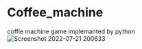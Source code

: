 # Coffee_machine
coffie machine game implemanted by python
![Screenshot 2022-07-21 200633](https://user-images.githubusercontent.com/85132939/180283461-968eade5-3122-4cec-9dcc-786f09ed5cf0.png)
